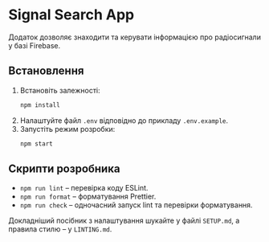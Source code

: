 # Signal Search App

Додаток дозволяє знаходити та керувати інформацією про радіосигнали у базі Firebase.

## Встановлення

1. Встановіть залежності:
   ```bash
   npm install
   ```
2. Налаштуйте файл `.env` відповідно до прикладу `.env.example`.
3. Запустіть режим розробки:
   ```bash
   npm start
   ```

## Скрипти розробника

- `npm run lint` – перевірка коду ESLint.
- `npm run format` – форматування Prettier.
- `npm run check` – одночасний запуск lint та перевірки форматування.

Докладніший посібник з налаштування шукайте у файлі `SETUP.md`, а правила стилю – у `LINTING.md`.
